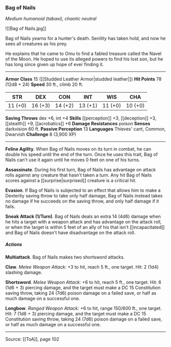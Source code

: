 ### Bag of Nails
_Medium humanoid (tabaxi), chaotic neutral_

![[Bag of Nails.jpg]]

Bag of Nails yearns for a hunter's death. Senility has taken hold, and now he sees all creatures as his prey.

He explains that he came to Omu to find a fabled treasure called the Navel of the Moon. He hoped to use its alleged powers to find his lost son, but he has long since given up hope of ever finding it.






---

**Armor Class** 15 ([[Studded Leather Armor|studded leather]])
**Hit Points** 78 (12d8 + 24)
**Speed** 30 ft., climb 20 ft.

| STR     | DEX     | CON     | INT     | WIS     | CHA     |
|---------|---------|---------|---------|---------|---------|
| 11 (+0) | 16 (+3) | 14 (+2) | 13 (+1) | 11 (+0) | 10 (+0) |

**Saving Throws** dex +6, int +4
**Skills** [[perception]] +3, [[deception]] +3, [[stealth]] +9, [[acrobatics]] +6
**Damage Resistances** poison
**Senses** darkvision 60 ft.
**Passive Perception** 13
**Languages** Thieves' cant, Common, Dwarvish
**Challenge** 8 (3,900 XP)

---

**Feline Agility**. When Bag of Nails moves on its turn in combat, he can double his speed until the end of the turn. Once he uses this trait, Bag of Nails can't use it again until he moves 0 feet on one of his turns.

**Assassinate**. During his first turn, Bag of Nails has advantage on attack rolls against any creature that hasn't taken a turn. Any hit Bag of Nails scores against a [[surprise|surprised]] creature is a critical hit.

**Evasion**. If Bag of Nails is subjected to an effect that allows him to make a Dexterity saving throw to take only half damage, Bag of Nails instead takes no damage if he succeeds on the saving throw, and only half damage if it fails.

**Sneak Attack (1/Turn)**. Bag of Nails deals an extra 14 (4d6) damage when he hits a target with a weapon attack and has advantage on the attack roll, or when the target is within 5 feet of an ally of his that isn't [[incapacitated]] and Bag of Nails doesn't have disadvantage on the attack roll.

##### Actions
**Multiattack**. Bag of Nails makes two shortsword attacks.

**Claw**. _Melee Weapon Attack:_ +3 to hit, reach 5 ft., one target. Hit: 2 (1d4) slashing damage.

**Shortsword**. _Melee Weapon Attack:_ +6 to hit, reach 5 ft., one target. Hit: 6 (1d6 + 3) piercing damage, and the target must make a DC 15 Constitution saving throw, taking 24 (7d6) poison damage on a failed save, or half as much damage on a successful one.

**Longbow**. _Ranged Weapon Attack:_ +6 to hit, range 150/600 ft., one target. Hit: 7 (1d8 + 3) piercing damage, and the target must make a DC 15 Constitution saving throw, taking 24 (7d6) poison damage on a failed save, or half as much damage on a successful one.


---

Source: [[ToA]], page 102